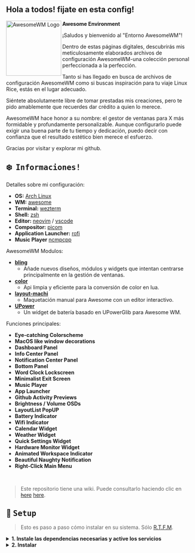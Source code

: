
## Hola a todos! fijate en esta config!

<a href="https://awesomewm.org/"><img alt="AwesomeWM Logo" height="150" align = "left" src="https://awesomewm.org/doc/api/images/AUTOGEN_wibox_logo_logo_and_name.svg"></a>

<b> Awesome Environment </b>

¡Saludos y bienvenido al "Entorno AwesomeWM"!

Dentro de estas páginas digitales, descubrirás mis meticulosamente elaborados archivos de configuración AwesomeWM-una colección personal perfeccionada a la perfección.

Tanto si has llegado en busca de archivos de configuración AwesomeWM como si buscas inspiración para tu viaje Linux Rice, estás en el lugar adecuado.

Siéntete absolutamente libre de tomar prestadas mis creaciones, pero te pido amablemente que recuerdes dar crédito a quien lo merece.

AwesomeWM hace honor a su nombre: el gestor de ventanas para X más formidable y profundamente personalizable. Aunque configurarlo puede exigir una buena parte de tu tiempo y dedicación, puedo decir con confianza que el resultado estético bien merece el esfuerzo.

Gracias por visitar y explorar mi github.

<!-- INFORMATION -->

## :snowflake: ‎ <samp>Informaciones!</samp>

Detalles sobre mi configuración:

- **OS:** [Arch Linux](https://archlinux.org)
- **WM:** [awesome](https://github.com/awesomeWM/awesome)
- **Terminal:** [wezterm](https://github.com/wez/wezterm)
- **Shell:** [zsh](https://www.zsh.org/)
- **Editor:** [neovim](https://github.com/neovim/neovim) / [vscode](https://github.com/microsoft/vscode)
- **Compositor:** [picom](https://github.com/yshui/picom)
- **Application Launcher:** [rofi](https://github.com/davatorium/rofi)
- **Music Player** [ncmpcpp](https://github.com/ncmpcpp/ncmpcpp)

AwesomeWM Modulos:

- **[bling](https://github.com/blingcorp/bling)**
  - Añade nuevos diseños, módulos y widgets que intentan centrarse principalmente en la gestión de ventanas.
- **[color](https://github.com/andOrlando/color)**
  - Api limpia y eficiente para la conversión de color en lua.
- **[layout-machi](https://github.com/xinhaoyuan/layout-machi)**
  - Maquetación manual para Awesome con un editor interactivo.
- **[UPower](https://github.com/Aire-One/awesome-battery_widget)**
  - Un widget de batería basado en UPowerGlib para Awesome WM.
    
Funciones principales:

- **Eye-catching Colorscheme**
- **MacOS like window decorations**
- **Dashboard Panel**
- **Info Center Panel**
- **Notification Center Panel**
- **Bottom Panel**
- **Word Clock Lockscreen**
- **Minimalist Exit Screen**
- **Music Player**
- **App Launcher**
- **Github Activity Previews**
- **Brightness / Volume OSDs**
- **LayoutList PopUP**
- **Battery Indicator**
- **Wifi Indicator**
- **Calendar Widget**
- **Weather Widget**
- **Quick Settings Widget**
- **Hardware Monitor Widget**
- **Animated Workspace Indicator**
- **Beautiful Naughty Notification**
- **Right-Click Main Menu**

<br>

> Este repositorio tiene una wiki. Puede consultarlo haciendo clic en  ~~[here](https://www.youtube.com/watch?v=UIp6_0kct_U)~~ [here](https://github.com/fito422480/AwesomeWM-Dotfiles/wiki).

<!-- SETUP -->

## :wrench: ‎ <samp>Setup</samp>

> Esto es paso a paso cómo instalar en su sistema. Sólo [R.T.F.M](https://en.wikipedia.org/wiki/RTFM).

<details>
<summary><b>1. Instale las dependencias necesarias y active los servicios</b></summary>
<br>

:warning: ‎ **Estas instrucciones de instalación sólo se proporcionan para Arch Linux (y otras distribuciones basadas en Arch)**

Suponiendo que su _YAY Helper_ is [YAY](https://github.com/Jguer/yay).

> En primer lugar, debes instalar [git version of AwesomeWM](https://github.com/awesomeWM/awesome/).

```sh
yay -S awesome-git
```

> Instalar necesesarias dependencias

```sh
paru -Sy picom-git wezterm rofi acpi acpid acpi_call upower lxappearance-gtk3 \
jq inotify-tools polkit-gnome xdotool xclip gpick ffmpeg blueman redshift \
pipewire pipewire-alsa pipewire-pulse alsa-utils brightnessctl feh maim \
mpv mpd mpc mpdris2 python-mutagen ncmpcpp playerctl --needed
```

> Habilitar Servicios

```sh
systemctl --user enable mpd.service
systemctl --user start mpd.service
```

</details>

<details>
<summary><b>2. Instalar</b></summary>
<br>

> Clonar este repositorio

```sh
git clone --depth 1 --recurse-submodules https://github.com/fito422480/AwesomeWM-Dotfiles.git
cd yoru && git submodule update --remote --merge
```

> Copiar config archivos

```sh
cp -r config/* ~/.config/
```

> Instale algunas fuentes (principalmente fuentes de iconos) para que el texto y los iconos se muestren correctamente.

Fuentes Necesarias:

- **Roboto** - [here](https://fonts.google.com/specimen/Roboto)
- **Material Design Icons** - [here](https://github.com/google/material-design-icons)
- **Icomoon** - [here](https://www.dropbox.com/s/hrkub2yo9iapljz/icomoon.zip?dl=0)



> Por último, ahora puedes iniciar sesión con AwesomeWM

En este punto ya has instalado tu sistema. :tada:

Salga de su sesión de escritorio actual e inicie sesión en AwesomeWM

</details>

<!-- MISCELLANEOUS -->

<!-- ## :four_leaf_clover: ‎ <samp>Miscellaneous</samp>

<details>
<summary><b>VSCode Theme</b></summary>
<br>

<a href="#--------">
   <img src="" alt="VSCode theme preview" width="500px">
</a>

:comet: ‎ <samp>Yoru VSCode</samp>

Setup:

1. Install required extension

   - [Customize UI](https://marketplace.visualstudio.com/items?itemName=iocave.customize-ui)
   - [Carbon Product Icons](https://marketplace.visualstudio.com/items?itemName=antfu.icons-carbon)

   note: You can use any themes, but some of the colors will be overwritten by mine

2. copy config file

   ```sh
   cp misc/themes/vscode/User/settings.json ~/.config/Code/User

   ```

</details>

<details>
<summary><b>Neovim Theme</b></summary>
<br>

<a href="#--------">
   <img src="" alt="neovim theme preview" width="500px">
</a>

:cyclone: ‎ <samp>Yoru Neovim</samp>

This is nvchad's port of my aesthetic theme named `yoru`

To get this theme you have to use [nvchad](https://github.com/NvChad/NvChad) as your neovim config, and then apply my theme.

</details>

<details>
<summary><b>GTK Theme</b></summary>
<br>

<a href="#--------">
   <img src="" width="500px">
</a>

:milky_way: ‎ <samp>Yoru gtk theme</samp>

Setup:

1. Copy the themes to the themes folders
   ```sh
   sudo cp -rf misc/themes/gtk/Yoru/* /usr/share/themes
   cp -rf misc/themes/gtk/Yoru-GTK4/* ~/.config/gtk-4.0
   ```
2. Add this line on `~/.config/gtk-3.0/settings.ini` for left controls
   ```sh
   gtk-decoration-layout=close,maximize,minimize:menu
   ```

To apply the theme use ~~[lxappearance](https://archlinux.org/packages/community/x86_64/lxappearance)~~ [lxappearance-gtk3](https://archlinux.org/packages/community/x86_64/lxappearance-gtk3)

</details>

<details>
<summary><b>Kvantum Theme</b></summary>
<br>

<a href="#--------">
   <img src="" width="500px">
</a>

:ringed_planet: ‎ <samp>Yoru Kvantum Theme</samp>

Setup:

1. Copy the theme to the `~/.themes/` folders

```sh
cp -rf misc/themes/kvantum ~/.themes/
```

2. To apply the theme use the Kvantum Theme Engine

3. Open **Kvantum** and click `Select a Kvantum theme folder` and locate the theme it should be on `~/.themes/kvantum/Yoru/` and select that folder

4. After that click `Install this theme`

5. Then click the `Change/Delete Theme` section there should be a combo box that says `Select a theme` pick **Yoru** then click `Use this theme`

6. Now you should have the theme enabled and installed

</details>

<details>
<summary><b>Firefox Theme</b></summary>
<br>

<a href="#--------">
   <img src="" alt="firefox theme preview" width="500px">
</a>

:snowman_with_snow: ‎ <samp>Yoru Firefox</samp>

Setup:

1. Go to `about:config` in Firefox.
2. Search for `toolkit.legacyUserProfileCustomizations.stylesheets` and set it to `true`.
3. move the contents from [`misc/themes/firefox`](misc/themes/firefox) to `$HOME/.mozilla/firefox/xxxxxxxx.default-release/chrome`.

</details>

<details>
<summary><b>Discord Theme</b></summary>
<br>

<a href="#--------">
   <img src="" width="500px">
</a>

:speech_balloon: ‎ <samp>Yoru Discord Theme</samp>

Setup:

- Powercord

  Copy the discord folder to the powercord themes folder

  ```sh
  cp -rf misc/themes/discord /PATH/TO/DIRECTORY/WHICH/POWERCORD/IS/INSTALLED/src/Powercord/themes/
  ```

- Betterdiscord

  Copy the discord css to the betterdiscord themes folder

  ```sh
  cp misc/themes/discord/Yoru.theme.css ~/.config/BetterDiscord/themes/
  ```

> :warning: Using 3rd Party Clients are against Discord Terms and Service

</details>

<details>
<summary><b>Telegram Theme</b></summary>
<br>

<a href="#--------">
   <img src="" width="500px">
</a>

:telephone_receiver: <samp>Yoru Telegram Theme</samp>

Setup:

- First Method

  1. Go to: https://t.me/addtheme/yoru

  2. Open the link with your Telegram client of choice

  3. Apply the theme

- Second Method

  1. Open Telegram go to `Settings>Chat Settings>3DotMenu>Create new theme>IMPORT EXISTING THEME`

  2. Locate the theme `misc/telegram/Yoru.tdesktop-theme`

> :warning: This theme will only work on **Telegram Desktop** this won't on `MacOS, Android, and iOS`

</details> 

<details>
<summary><b>Touchpad tap-to-click & natural (reverse) scrolling (<a href="https://wiki.archlinux.org/title/Libinput#Tapping_button_re-mapping">libinput</a>)</b></summary>
<br>

`/etc/X11/xorg.conf.d/30-touchpad.conf`

```cfg
Section "InputClass"
    Identifier "touchpad"
    Driver "libinput"
    MatchIsTouchpad "on"
    Option "Tapping" "on"
    Option "TappingButtonMap" "lmr"
    Option "NaturalScrolling" "true"
EndSection
```

</details> -->

<!-- Yoru Colorscheme -->


